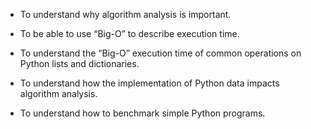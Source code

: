 * To understand why algorithm analysis is important.

* To be able to use “Big-O” to describe execution time.

* To understand the “Big-O” execution time of common operations on Python lists and dictionaries.

* To understand how the implementation of Python data impacts algorithm analysis.

* To understand how to benchmark simple Python programs.
